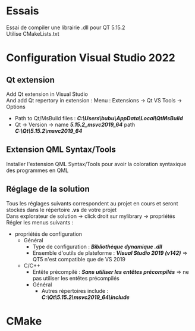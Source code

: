 # Essais
Essai de compiler une librairie .dll pour QT 5.15.2   
Utilise CMakeLists.txt  

# Configuration Visual Studio 2022   

## Qt extension 
Add Qt extension in Visual Studio  
And add Qt repertory in extension : Menu : Extensions -> Qt VS Tools -> Options 
- Path to Qt/MsBuild files : ***C:\Users\bubu\AppData\Local\QtMsBuild***
- Qt -> Version -> name ***5.15.2_msvc2019_64*** path ***C:\Qt\5.15.2\msvc2019_64***   


## Extension QML Syntax/Tools
Installer l'extension QML Syntax/Tools pour avoir la coloration syntaxique des programmes en QML  

## Réglage de la solution
Tous les réglages suivants correspondent au projet en cours et seront stockés dans le répertoire **.vs** de votre projet   
Dans explorateur de solution -> click droit sur mylibrary -> propriétés  
Régler les menus suivants :  
- propriétés de configuration   
    - Général
    	- Type de configuration : ***Bibliothèque dynamique .dll***
		- Ensemble d'outils de plateforme : ***Visual Studio 2019 (v142)*** => QT5 n'est compatible que de VS 2019
	- C/C++
		- Entête précompilé : ***Sans utiliser les entêtes précompilés*** => ne pas utiliser les entêtes précompilés   
		- Général
    		- Autres répertoires include : ***C:\Qt\5.15.2\msvc2019_64\include***


# CMake   



